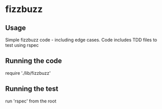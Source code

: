 # fizzbuzz

## Usage
Simple fizzbuzz code - including edge cases.
Code includes TDD files to test using rspec

## Running the code
require './lib/fizzbuzz'

## Running the test
run 'rspec' from the root

